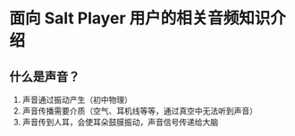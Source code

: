 # 面向 Salt Player 用户的相关音频知识介绍

## 什么是声音？

1. 声音通过振动产生（初中物理）
2. 声音传播需要介质（空气、耳机线等等，通过真空中无法听到声音）
3. 声音传到人耳，会使耳朵鼓膜振动，声音信号传递给大脑

